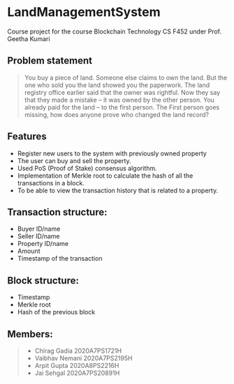 # LandManagementSystem
Course project for the course Blockchain Technology CS F452 under Prof. Geetha Kumari

## Problem statement

>You buy a piece of land. Someone else claims to own the land. But the one who sold you the land
>showed you the paperwork. The land registry office earlier said that the owner was rightful. Now
>they say that they made a mistake – it was owned by the other person. You already paid for the
>land – to the first person. The First person goes missing, how does anyone prove who changed
>the land record?

## Features
- Register new users to the system with previously owned property
- The user can buy and sell the property.
- Used PoS (Proof of Stake) consensus algorithm.
- Implementation of Merkle root to calculate the hash of all the transactions in a block.
- To be able to view the transaction history that is related to a property.

## Transaction structure:
- Buyer ID/name
- Seller ID/name
- Property ID/name
- Amount
- Timestamp of the transaction

## Block structure:
- Timestamp
- Merkle root
- Hash of the previous block

## Members:
>- Chirag Gadia 2020A7PS1721H
>- Vaibhav Nemani 2020A7PS2195H
>- Arpit Gupta 2020A8PS2216H
>- Jai Sehgal 2020A7PS20891H


